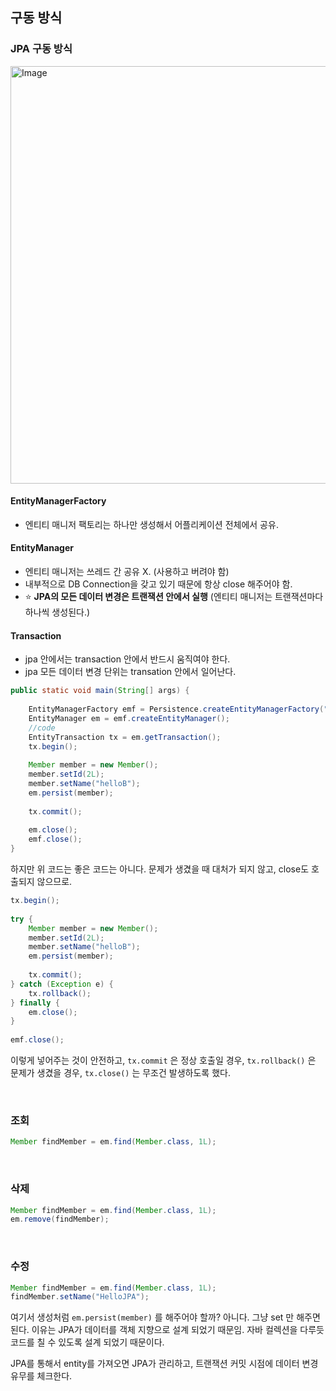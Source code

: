 ## 구동 방식

### JPA 구동 방식

<img width="668" alt="Image" src="https://github.com/user-attachments/assets/733865b9-bf2d-4946-9783-88b346eee8ea" />

#### EntityManagerFactory

- 엔티티 매니저 팩토리는 하나만 생성해서 어플리케이션 전체에서 공유.

#### EntityManager

- 엔티티 매니저는 쓰레드 간 공유 X. (사용하고 버려야 함)
- 내부적으로 DB Connection을 갖고 있기 때문에 항상 close 해주어야 함.
- ⭐️ **JPA의 모든 데이터 변경은 트랜잭션 안에서 실행** (엔티티 매니저는 트랜잭션마다 하나씩 생성된다.)

#### Transaction

- jpa 안에서는 transaction 안에서 반드시 움직여야 한다.
- jpa 모든 데이터 변경 단위는 transation 안에서 일어난다.

```java {6-7,14}
public static void main(String[] args) {  
  
    EntityManagerFactory emf = Persistence.createEntityManagerFactory("hello");  
    EntityManager em = emf.createEntityManager();  
    //code  
    EntityTransaction tx = em.getTransaction();  
    tx.begin();  
  
    Member member = new Member();  
    member.setId(2L);  
    member.setName("helloB");  
    em.persist(member);  
  
    tx.commit();  
  
    em.close();  
    emf.close();  
}
```

하지만 위 코드는 좋은 코드는 아니다. 문제가 생겼을 때 대처가 되지 않고, close도 호출되지 않으므로.

```java
tx.begin();  
  
try {  
    Member member = new Member();  
    member.setId(2L);  
    member.setName("helloB");  
    em.persist(member);  
  
    tx.commit();  
} catch (Exception e) {  
    tx.rollback();  
} finally {  
    em.close();  
}  
  
emf.close();
```

이렇게 넣어주는 것이 안전하고, `tx.commit` 은 정상 호출일 경우, `tx.rollback()` 은 문제가 생겼을 경우, `tx.close()` 는 무조건 발생하도록 했다.

<br/>

### 조회

```java
Member findMember = em.find(Member.class, 1L);
```

<br/>

### 삭제

```java
Member findMember = em.find(Member.class, 1L);  
em.remove(findMember);
```

<br/>

### 수정

```java
Member findMember = em.find(Member.class, 1L);  
findMember.setName("HelloJPA");
```

여기서 생성처럼 `em.persist(member)` 를 해주어야 할까?
아니다. 그냥 set 만 해주면 된다. 이유는 JPA가 데이터를 객체 지향으로 설계 되었기 때문임.
자바 컬렉션을 다루듯 코드를 칠 수 있도록 설계 되었기 때문이다.

JPA를 통해서 entity를 가져오면 JPA가 관리하고, 트랜잭션 커밋 시점에 데이터 변경 유무를 체크한다.
